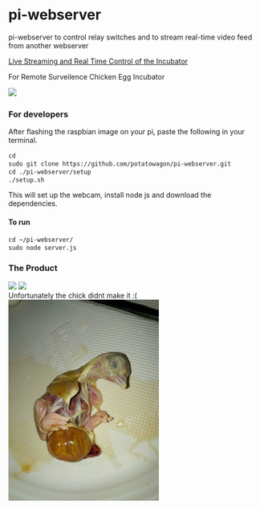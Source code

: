 # pi-webserver
pi-webserver to control relay switches and to stream real-time video feed from another webserver

<a href="https://eggbox.azurewebsites.net/">Live Streaming and Real Time Control of the Incubator</a>

For Remote Surveilence Chicken Egg Incubator

<img src="https://github.com/potatowagon/pi-webserver/blob/master/img/readme1.jpg" width="600">

### For developers

After flashing the raspbian image on your pi, paste the following in your terminal.

```
cd 
sudo git clone https://github.com/potatowagon/pi-webserver.git
cd ./pi-webserver/setup
./setup.sh
```

This will set up the webcam, install node js and download the dependencies.

#### To run

```
cd ~/pi-webserver/
sudo node server.js
```

### The Product
<img src="https://github.com/potatowagon/pi-webserver/blob/master/img/incubator1.jpg" width="300">
<img src="https://github.com/potatowagon/pi-webserver/blob/master/img/incubator2.jpg" width="300">
</br>
Unfortunately the chick didnt make it :(
<img src="https://github.com/potatowagon/pi-webserver/blob/master/img/chick.jpg" width="300">

